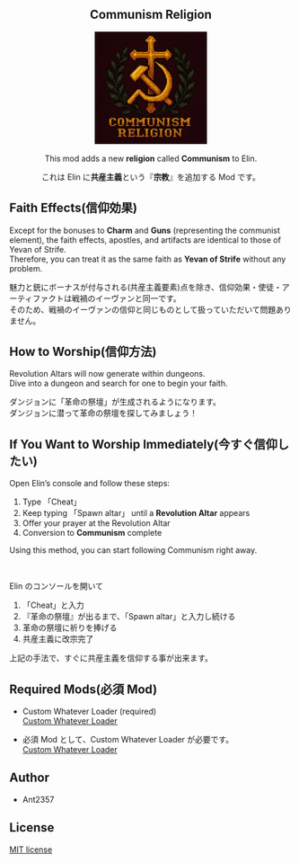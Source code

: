 <h2 align="center">
  Communism Religion
</h2>

<div align="center">
  <a href="#">
    <img alt="鎌と槌と十字架が描かれたドット絵" src="preview.jpg" width="200" height="200">
  </a>
</div>

<div align="center">
  <p>This mod adds a new <b>religion</b> called <b>Communism</b> to Elin.</p>
  <p>これは Elin に<b>共産主義</b>という『<b>宗教</b>』を追加する Mod です。</p>
</div>

## Faith Effects(信仰効果)
Except for the bonuses to **Charm** and **Guns** (representing the communist element), the faith effects, apostles, and artifacts are identical to those of Yevan of Strife.  
Therefore, you can treat it as the same faith as **Yevan of Strife** without any problem.

魅力と銃にボーナスが付与される(共産主義要素)点を除き、信仰効果・使徒・アーティファクトは戦禍のイーヴァンと同一です。  
そのため、戦禍のイーヴァンの信仰と同じものとして扱っていただいて問題ありません。

## How to Worship(信仰方法)
Revolution Altars will now generate within dungeons.  
Dive into a dungeon and search for one to begin your faith.

ダンジョンに「革命の祭壇」が生成されるようになります。  
ダンジョンに潜って革命の祭壇を探してみましょう！

## If You Want to Worship Immediately(今すぐ信仰したい)
Open Elin’s console and follow these steps:

1. Type 「Cheat」  
2. Keep typing 「Spawn altar」 until a **Revolution Altar** appears  
3. Offer your prayer at the Revolution Altar  
4. Conversion to **Communism** complete

Using this method, you can start following Communism right away.

<br>

Elin のコンソールを開いて

1. 「Cheat」と入力  
2. 『革命の祭壇』が出るまで、「Spawn altar」と入力し続ける  
3. 革命の祭壇に祈りを捧げる  
4. 共産主義に改宗完了

上記の手法で、すぐに共産主義を信仰する事が出来ます。

## Required Mods(必須 Mod)
* Custom Whatever Loader (required)  
[Custom Whatever Loader](https://steamcommunity.com/workshop/filedetails/?id=3544010094 "Custom Whatever Loader")

* 必須 Mod として、Custom Whatever Loader が必要です。  
[Custom Whatever Loader](https://steamcommunity.com/workshop/filedetails/?id=3544010094 "Custom Whatever Loader")

## Author
* Ant2357

## License
[MIT license](https://en.wikipedia.org/wiki/MIT_License)
